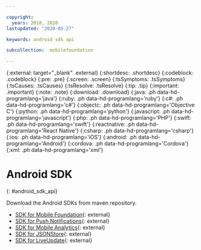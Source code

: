 ```yaml
---

copyright:
  years: 2018, 2020
lastupdated: "2020-05-27"

keywords: android sdk api

subcollection:  mobilefoundation

---
```


{:external: target="_blank" .external}
{:shortdesc: .shortdesc}
{:codeblock: .codeblock}
{:pre: .pre}
{:screen: .screen}
{:tsSymptoms: .tsSymptoms}
{:tsCauses: .tsCauses}
{:tsResolve: .tsResolve}
{:tip: .tip}
{:important: .important}
{:note: .note}
{:download: .download}
{:java: .ph data-hd-programlang='java'}
{:ruby: .ph data-hd-programlang='ruby'}
{:c#: .ph data-hd-programlang='c#'}
{:objectc: .ph data-hd-programlang='Objective C'}
{:python: .ph data-hd-programlang='python'}
{:javascript: .ph data-hd-programlang='javascript'}
{:php: .ph data-hd-programlang='PHP'}
{:swift: .ph data-hd-programlang='swift'}
{:reactnative: .ph data-hd-programlang='React Native'}
{:csharp: .ph data-hd-programlang='csharp'}
{:ios: .ph data-hd-programlang='iOS'}
{:android: .ph data-hd-programlang='Android'}
{:cordova: .ph data-hd-programlang='Cordova'}
{:xml: .ph data-hd-programlang='xml'}

#	Android SDK
{: #android_sdk_api}

Download the Android SDKs from maven repository.

* [SDK for Mobile Foundation](https://search.maven.org/search?q=a:ibmmobilefirstplatformfoundation){: external}
* [SDK for Push Notifications](https://search.maven.org/search?q=a:ibmmobilefirstplatformfoundationpush){: external}
* [SDK for Mobile Analytics](https://search.maven.org/search?q=a:ibmmobilefirstplatformfoundationanalytics){: external}
* [SDK for JSONStore](https://search.maven.org/search?q=a:ibmmobilefirstplatformfoundationjsonstore){: external}
* [SDK for LiveUpdate](https://search.maven.org/search?q=a:ibmmobilefirstplatformfoundationliveupdate){: external}
